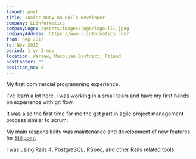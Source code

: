 ```yaml
---
layout: post
title: Junior Ruby on Rails Developer
company: LLinformatics
companyLogo: /assets/images/logo/logo-lli.jpeg
companyAddress: https://www.llinformatics.com/
from: Sep 2017
to: Nov 2018
period: 1 yr 3 mos
location: Warsaw, Masovian District, Poland
postFooter: ""
position_no: 4
---
```


My first commercial programming experience.

I've learn a lot here. I was working in a small team and have my first hands on experience with git flow.

It was also the first time for me the get part in agile project management process similar to scrum.

My main responsibility was maintenance and development of new features for [Stillpoint](https://www.llinformatics.com/case_studies/stillpoint)

I was using Rails 4, PostgreSQL, RSpec, and other Rails related tools.



